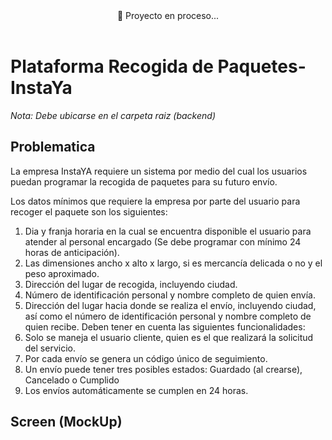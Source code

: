 <div align="center">
🚀 Proyecto en proceso...
</div>
<br/>

# Plataforma Recogida de Paquetes- InstaYa


_Nota: Debe ubicarse en el carpeta raiz (backend)_

## Problematica

La empresa InstaYA requiere un sistema por medio del cual los usuarios puedan programar la recogida de paquetes para su futuro envío.

Los datos mínimos que requiere la empresa por parte del usuario para recoger el paquete son los siguientes:

1. Dia y franja horaria en la cual se encuentra disponible el usuario para atender al personal encargado (Se debe programar con mínimo 24 horas de anticipación).
2. Las dimensiones ancho x alto x largo, si es mercancía delicada o no y el peso aproximado.
3. Dirección del lugar de recogida, incluyendo ciudad.
4. Número de identificación personal y nombre completo de quien envía.
5. Dirección del lugar hacia donde se realiza el envío, incluyendo ciudad, así como el número de identificación personal y nombre completo de quien recibe.
Deben tener en cuenta las siguientes funcionalidades:
6. Solo se maneja el usuario cliente, quien es el que realizará la solicitud del servicio.
7. Por cada envío se genera un código único de seguimiento.
8. Un envío puede tener tres posibles estados: Guardado (al crearse), Cancelado o Cumplido
9. Los envíos automáticamente se cumplen en 24 horas.

## Screen (MockUp)

